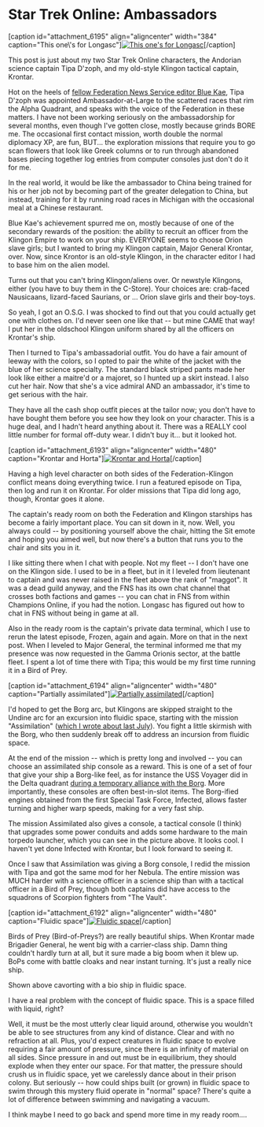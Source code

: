 # Star Trek Online: Ambassadors

[caption id="attachment\_6195" align="aligncenter" width="384" caption="This one\\'s for Longasc"][![](../uploads/2011/02/GameClient-2011-02-20-17-34-12-79-384x480.jpg "This one's for Longasc")](../uploads/2011/02/GameClient-2011-02-20-17-34-12-79.jpg)[/caption]

This post is just about my two Star Trek Online characters, the Andorian science captain Tipa D'zoph, and my old-style Klingon tactical captain, Krontar.

Hot on the heels of [fellow Federation News Service editor Blue Kae](http://bluekae.com/2011/02/17/captains-log-88734-94/), Tipa D'zoph was appointed Ambassador-at-Large to the scattered races that rim the Alpha Quadrant, and speaks with the voice of the Federation in these matters. I have not been working seriously on the ambassadorship for several months, even though I've gotten close, mostly because grinds BORE me. The occasional first contact mission, worth double the normal diplomacy XP, are fun, BUT... the exploration missions that require you to go scan flowers that look like Greek columns or to run through abandoned bases piecing together log entries from computer consoles just don't do it for me.

In the real world, it would be like the ambassador to China being trained for his or her job not by becoming part of the greater delegation to China, but instead, training for it by running road races in Michigan with the occasional meal at a Chinese restaurant.

Blue Kae's achievement spurred me on, mostly because of one of the secondary rewards of the position: the ability to recruit an officer from the Klingon Empire to work on your ship. EVERYONE seems to choose Orion slave girls; but I wanted to bring my Klingon captain, Major General Krontar, over. Now, since Krontor is an old-style Klingon, in the character editor I had to base him on the alien model.

Turns out that you can't bring Klingon/aliens over. Or newstyle Klingons, either (you have to buy them in the C-Store). Your choices are: crab-faced Nausicaans, lizard-faced Saurians, or ... Orion slave girls and their boy-toys.

So yeah, I got an O.S.G. I was shocked to find out that you could actually get one with clothes on. I'd never seen one like that -- but mine CAME that way! I put her in the oldschool Klingon uniform shared by all the officers on Krontar's ship.

Then I turned to Tipa's ambassadorial outfit. You do have a fair amount of leeway with the colors, so I opted to pair the white of the jacket with the blue of her science specialty. The standard black striped pants made her look like either a maitre'd or a majoret, so I hunted up a skirt instead. I also cut her hair. Now that she's a vice admiral AND an ambassador, it's time to get serious with the hair.

They have all the cash shop outfit pieces at the tailor now; you don't have to have bought them before you see how they look on your character. This is a huge deal, and I hadn't heard anything about it. There was a REALLY cool little number for formal off-duty wear. I didn't buy it... but it looked hot.

[caption id="attachment\_6193" align="aligncenter" width="480" caption="Krontar and Horta"][![](../uploads/2011/02/GameClient-2011-02-20-07-30-50-65-480x384.jpg "Krontar and Horta")](../uploads/2011/02/GameClient-2011-02-20-07-30-50-65.jpg)[/caption]

Having a high level character on both sides of the Federation-Klingon conflict means doing everything twice. I run a featured episode on Tipa, then log and run it on Krontar. For older missions that Tipa did long ago, though, Krontar goes it alone.

The captain's ready room on both the Federation and Klingon starships has become a fairly important place. You can sit down in it, now. Well, you always could -- by positioning yourself above the chair, hitting the Sit emote and hoping you aimed well, but now there's a button that runs you to the chair and sits you in it. 

I like sitting there when I chat with people. Not my fleet -- I don't have one on the Klingon side. I used to be in a fleet, but in it I leveled from lieutenant to captain and was never raised in the fleet above the rank of "maggot". It was a dead guild anyway, and the FNS has its own chat channel that crosses both factions and games -- you can chat in FNS from within Champions Online, if you had the notion. Longasc has figured out how to chat in FNS without being in game at all.

Also in the ready room is the captain's private data terminal, which I use to rerun the latest episode, Frozen, again and again. More on that in the next post. When I leveled to Major General, the terminal informed me that my presence was now requested in the Gamma Orionis sector, at the battle fleet. I spent a lot of time there with Tipa; this would be my first time running it in a Bird of Prey.

[caption id="attachment\_6194" align="aligncenter" width="480" caption="Partially assimilated"][![](../uploads/2011/02/GameClient-2011-02-20-10-32-54-98-480x384.jpg "Partially assimilated")](../uploads/2011/02/GameClient-2011-02-20-10-32-54-98.jpg)[/caption]

I'd hoped to get the Borg arc, but Klingons are skipped straight to the Undine arc for an excursion into fluidic space, starting with the mission "Assimilation" ([which I wrote about last July](../index.php/2010/07/29/star-trek-online-assimilation/)). You fight a little skirmish with the Borg, who then suddenly break off to address an incursion from fluidic space.

At the end of the mission -- which is pretty long and involved -- you can choose an assimilated ship console as a reward. This is one of a set of four that give your ship a Borg-like feel, as for instance the USS Voyager did in the Delta quadrant [during a temporary alliance with the Borg](http://memory-alpha.org/wiki/Assimilation). More importantly, these consoles are often best-in-slot items. The Borg-ified engines obtained from the first Special Task Force, Infected, allows faster turning and higher warp speeds, making for a very fast ship.

The mission Assimilated also gives a console, a tactical console (I think) that upgrades some power conduits and adds some hardware to the main torpedo launcher, which you can see in the picture above. It looks cool. I haven't yet done Infected with Krontar, but I look forward to seeing it. 

Once I saw that Assimilation was giving a Borg console, I redid the mission with Tipa and got the same mod for her Nebula. The entire mission was MUCH harder with a science officer in a science ship than with a tactical officer in a Bird of Prey, though both captains did have access to the squadrons of Scorpion fighters from "The Vault".

[caption id="attachment\_6192" align="aligncenter" width="480" caption="Fluidic space"][![](../uploads/2011/02/GameClient-2011-02-19-18-57-58-29-480x384.jpg "Fluidic space")](../uploads/2011/02/GameClient-2011-02-19-18-57-58-29.jpg)[/caption]

Birds of Prey (Bird-of-Preys?) are really beautiful ships. When Krontar made Brigadier General, he went big with a carrier-class ship. Damn thing couldn't hardly turn at all, but it sure made a big boom when it blew up. BoPs come with battle cloaks and near instant turning. It's just a really nice ship.

Shown above cavorting with a bio ship in fluidic space.

I have a real problem with the concept of fluidic space. This is a space filled with liquid, right?

Well, it must be the most utterly clear liquid around, otherwise you wouldn't be able to see structures from any kind of distance. Clear and with no refraction at all. Plus, you'd expect creatures in fluidic space to evolve requiring a fair amount of pressure, since there is an infinity of material on all sides. Since pressure in and out must be in equilibrium, they should explode when they enter our space. For that matter, the pressure should crush us in fluidic space, yet we carelessly dance about in their prison colony. But seriously -- how could ships built (or grown) in fluidic space to swim through this mystery fluid operate in "normal" space? There's quite a lot of difference between swimming and navigating a vacuum.

I think maybe I need to go back and spend more time in my ready room....
